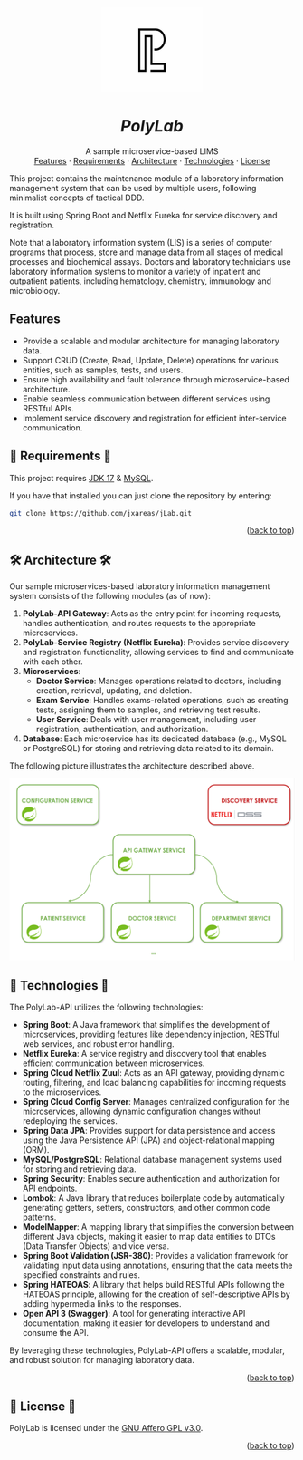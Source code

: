 <a name="readme-top"></a>
<br />
<div align="center">
  <a href="#">
   <!-- Replace this logo for a custom official logo -->
    <img src="./readme-assets/logos/official_logo.jpg" alt="Logo" width="180" height="150">
  </a>

<h1 align = "center">
<b><i>PolyLab</i></b>
</h1>
    <!-- Add/Remove categories depending on your project -->
  <p align="center">
    A sample microservice-based LIMS
    <br />
    <!-- IMPORTANT NOTE: If you want to append emojis you'll need to add the '-' sign before and after the header, as shown below:  -->
    <a href="#features">Features</a>
    ·
    <a href="#-requirements-">Requirements</a>
    ·
    <a href="#-architecture-">Architecture</a>
    ·
     <a href="#-technologies-">Technologies</a>
    ·
    <a href="#-license-">License</a>
  </p>
</div>

<!-- Here goes the project description -->
This project contains the maintenance module of a laboratory information management system that can be used by multiple
users, following minimalist concepts of tactical DDD.

It is built using Spring Boot and Netflix Eureka for service discovery and registration.

Note that a laboratory information system (LIS) is a series of computer programs that process, store and manage data
from all stages of medical processes and biochemical assays. Doctors and laboratory technicians use laboratory
information systems to monitor a variety of inpatient and outpatient patients, including hematology, chemistry,
immunology and microbiology.

## Features

- Provide a scalable and modular architecture for managing laboratory data.
- Support CRUD (Create, Read, Update, Delete) operations for various entities, such as samples, tests, and users.
- Ensure high availability and fault tolerance through microservice-based architecture.
- Enable seamless communication between different services using RESTful APIs.
- Implement service discovery and registration for efficient inter-service communication.

## 📝 Requirements 📝

This project
requires [JDK 17](https://docs.aws.amazon.com/corretto/latest/corretto-17-ug/downloads-list.html) & [MySQL](https://dev.mysql.com/downloads/installer/).

If you have that installed you can just clone the repository by entering:

```bash
git clone https://github.com/jxareas/jLab.git
```

<p align="right">(<a href="#readme-top">back to top</a>)</p>

## 🛠 Architecture 🛠

Our sample microservices-based laboratory information management system consists of the following modules (as of now):

1. **PolyLab-API Gateway**: Acts as the entry point for incoming requests, handles authentication, and routes requests
   to the appropriate microservices.
2. **PolyLab-Service Registry (Netflix Eureka)**: Provides service discovery and registration functionality, allowing
   services to find and communicate with each other.
3. **Microservices**:
    - **Doctor Service**: Manages operations related to doctors, including creation, retrieval, updating, and deletion.
    - **Exam Service**: Handles exams-related operations, such as creating tests, assigning them to samples, and
      retrieving test results.
    - **User Service**: Deals with user management, including user registration, authentication, and authorization.
4. **Database**: Each microservice has its dedicated database (e.g., MySQL or PostgreSQL) for storing and retrieving
   data related to its domain.

The following picture illustrates the architecture described above.

<img src="readme-assets/images/architecture.png" alt="Project Architecture">

## 🦾 Technologies 🦾

The PolyLab-API utilizes the following technologies:

- **Spring Boot**: A Java framework that simplifies the development of microservices, providing features like dependency
  injection, RESTful web services, and robust error handling.
- **Netflix Eureka**: A service registry and discovery tool that enables efficient communication between microservices.
- **Spring Cloud Netflix Zuul**: Acts as an API gateway, providing dynamic routing, filtering, and load balancing
  capabilities for incoming requests to the microservices.
- **Spring Cloud Config Server**: Manages centralized configuration for the microservices, allowing dynamic
  configuration changes without redeploying the services.
- **Spring Data JPA**: Provides support for data persistence and access using the Java Persistence API (JPA) and
  object-relational mapping (ORM).
- **MySQL/PostgreSQL**: Relational database management systems used for storing and retrieving data.
- **Spring Security**: Enables secure authentication and authorization for API endpoints.
- **Lombok**: A Java library that reduces boilerplate code by automatically generating getters, setters, constructors,
  and other common code patterns.
- **ModelMapper**: A mapping library that simplifies the conversion between different Java objects, making it easier to
  map data entities to DTOs (Data Transfer Objects) and vice versa.
- **Spring Boot Validation (JSR-380)**: Provides a validation framework for validating input data using annotations,
  ensuring that the data meets the specified constraints and rules.
- **Spring HATEOAS**: A library that helps build RESTful APIs following the HATEOAS principle, allowing for the creation
  of self-descriptive APIs by adding hypermedia links to the responses.
- **Open API 3 (Swagger)**: A tool for generating interactive API documentation, making it easier for developers to
  understand and consume the API.

By leveraging these technologies, PolyLab-API offers a scalable, modular, and robust solution for managing laboratory
data.

<p align="right">(<a href="#readme-top">back to top</a>)</p>

## 📜 License 📜

<!-- Change this license for the one used in your project -->

PolyLab is licensed under the [GNU Affero GPL v3.0](https://github.com/jxareas/PolyLab/blob/master/LICENSE).

<p align="right">(<a href="#readme-top">back to top</a>)</p>


<!-- This is a custom version of the Read-My-README template, by Jon Areas,
found at: https://github.com/jxareas/read-my-readme -->
